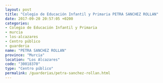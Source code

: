 ```yaml
---
layout: post
title: "Colegio de Educación Infantil y Primaria PETRA SANCHEZ ROLLAN"
date: 2017-09-20 20:57:05 +0200
categories:
- Colegio de Educación Infantil y Primaria
- murcia
- los-alcazares
- Centro público
- guarderia
name: "PETRA SANCHEZ ROLLAN"
province: "Murcia"
location: "Los Alcazares"
code: "30018370"
type: "Centro público"
permalink: /guarderias/petra-sanchez-rollan.html
---
```

